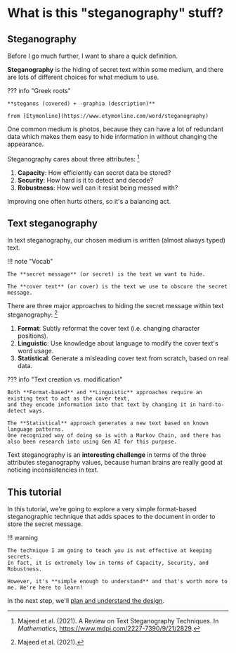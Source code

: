 # What is this "steganography" stuff?

## Steganography

Before I go much further, I want to share a quick definition.

**Steganography** is the hiding of secret text within some medium, and there are lots of different choices for what medium to use.

??? info "Greek roots"

    **steganos (covered) + -graphia (description)**

    from [Etymonline](https://www.etymonline.com/word/steganography)

One common medium is photos, because they can have a lot of redundant data which makes them easy to hide information in without changing the appearance.

Steganography cares about three attributes: [^1]

1. **Capacity**: How efficiently can secret data be stored?
2. **Security**: How hard is it to detect and decode?
3. **Robustness**: How well can it resist being messed with?

Improving one often hurts others, so it's a balancing act.

## Text steganography

In text steganography, our chosen medium is written (almost always typed) text.

!!! note "Vocab"

    The **secret message** (or secret) is the text we want to hide.

    The **cover text** (or cover) is the text we use to obscure the secret message.

There are three major approaches to hiding the secret message within text steganography: [^2]

1. **Format**: Subtly reformat the cover text (i.e. changing character positions).
2. **Linguistic**: Use knowledge about language to modify the cover text's word usage.
3. **Statistical**: Generate a misleading cover text from scratch, based on real data.

??? info "Text creation vs. modification"

    Both **Format-based** and **Linguistic** approaches require an existing text to act as the cover text,
    and they encode information into that text by changing it in hard-to-detect ways.

    The **Statistical** approach generates a new text based on known language patterns.
    One recognized way of doing so is with a Markov Chain, and there has also been research into using Gen AI for this purpose.

Text steganography is an **interesting challenge** in terms of the three attributes steganography values,
because human brains are really good at noticing inconsistencies in text.

## This tutorial

In this tutorial, we're going to explore a very simple format-based steganographic technique that adds spaces to the document in order to store the secret message.

!!! warning

    The technique I am going to teach you is not effective at keeping secrets.
    In fact, it is extremely low in terms of Capacity, Security, and Robustness.

    However, it's **simple enough to understand** and that's worth more to me. We're here to learn!

In the next step, we'll [plan and understand the design](planning-design.md).

[^1]: Majeed et al. (2021). A Review on Text Steganography Techniques. In *Mathematics*, <https://www.mdpi.com/2227-7390/9/21/2829>.
[^2]: Majeed et al. (2021).
